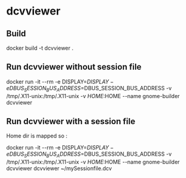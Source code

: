 # dcvviewer

## Build
docker build -t dcvviewer .

## Run dcvviewer without session file
docker run -it --rm -e DISPLAY=$DISPLAY -e DBUS_SESSION_BUS_ADDRESS=$DBUS_SESSION_BUS_ADDRESS -v /tmp/.X11-unix:/tmp/.X11-unix -v $HOME:$HOME --name gnome-builder dcvviewer

## Run dcvviewer with a session file

Home dir is mapped so :

docker run -it --rm -e DISPLAY=$DISPLAY -e DBUS_SESSION_BUS_ADDRESS=$DBUS_SESSION_BUS_ADDRESS -v /tmp/.X11-unix:/tmp/.X11-unix -v $HOME:$HOME --name gnome-builder dcvviewer dcvviewer ~/mySessionfile.dcv
